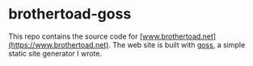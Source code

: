 # brothertoad-goss

This repo contains the source code for [www.brothertoad.net](https://www.brothertoad.net).  The web site
is built with [goss](https://github.com/brothertoad/goss), a simple static site generator I wrote.
